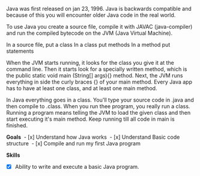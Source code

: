 Java was first released on jan 23, 1996. Java is backwards compatible and because of this you will encounter older Java code in the real world.

To use Java you create a source file, compile it with JAVAC (java-compiler) and run the compiled bytecode on the JVM (Java Virtual Machine). 

In a source file, put a class
In a class put methods
In a method put statements

When the JVM starts running, it looks for the class you give it at the command line. Then it starts look for a specially written method, which is the public static void main (String[] args){} method. Next, the JVM runs everything in side the curly braces {} of your main method. Every Java app has to have at least one class, and at least one main method.

In Java everything goes in a class. You'll type your source code in .java and then compile to .class. When you run thee program, you really run a class. Running a program means telling the JVM to load the given class and then start executing it's main method. Keep running till all code in main is finished.

**Goals**
 - [x] Understand how Java works
 - [x] Understand Basic code structure
 - [x] Compile and run my first Java program

**Skills**
- [x] Ability to write and execute a basic Java program.
